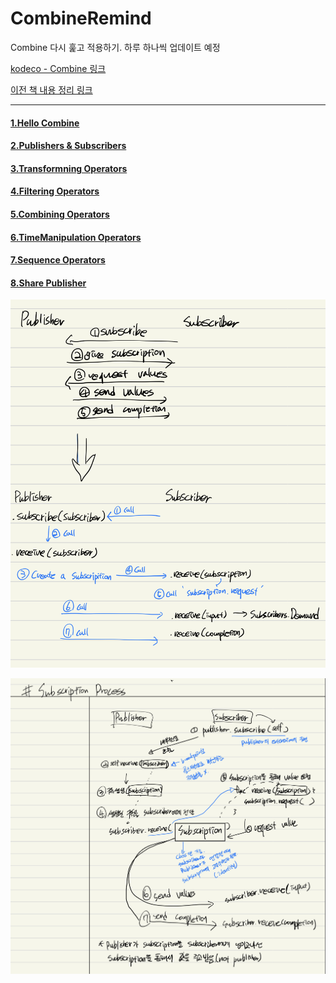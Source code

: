 # CombineRemind

Combine 다시 훑고 적용하기. 하루 하나씩 업데이트 예정

[kodeco - Combine 링크](https://www.kodeco.com/books/combine-asynchronous-programming-with-swift)

[이전 책 내용 정리 링크](https://github.com/myssun0325/CombineStudy#combinestudy)

----

#### [1.Hello Combine](1.HelloCombine/1.HelloCombine.md)

#### [2.Publishers & Subscribers](2.PublisherSubscriber/2.PublisherSubscriber.md)

#### [3.Transformning Operators](3.TransformingOperators/3.TransformingOperators.md)

#### [4.Filtering Operators](4.FilteringOperators/4.FilteringOperators.md)

#### [5.Combining Operators](5.CombiningOperators/5.CombiningOperators.md)

#### [6.TimeManipulation Operators](6.TimeManipulationOperators/6.TimeManipulationOperators.md)

#### [7.Sequence Operators](7.SequenceOperators/7.SequenceOperators.md)

#### [8.Share Publisher](8.SharePublisher/8.SharePublisher.md)


![Publisher&Subscriber](resources/intro.png)


![Subscription](resources/intro_subscription.jpeg)
